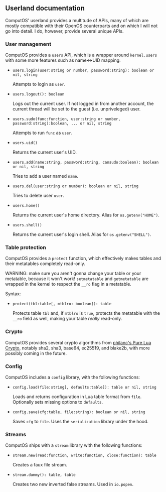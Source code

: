 ## Userland documentation

ComputOS' userland provides a multitude of APIs, many of which are mostly compatible with their OpenOS counterparts and on which I will not go into detail. I do, however, provide several unique APIs.

### User management

ComputOS provides a `users` API, which is a wrapper around `kernel.users` with some more features such as name\<-\>UID mapping.

- `users.login(user:string or number, password:string): boolean or nil, string`

  Attempts to login as `user`.

- `users.logout(): boolean`

  Logs out the current user. If not logged in from another account, the current thread will be set to the guest (i.e. unpriveleged) user.

- `users.sudo(func:function, user:string or number, password:string):boolean, ... or nil, string`

  Attempts to run `func` as `user`.

- `users.uid()`

  Returns the current user's UID.

- `users.add(name:string, password:string, cansudo:boolean): boolean or nil, string`

  Tries to add a user named `name`.

- `users.del(user:string or number): boolean or nil, string`

  Tries to delete user `user`.

- `users.home()`

  Returns the current user's home directory. Alias for `os.getenv("HOME")`.

- `users.shell()`

  Returns the current user's login shell. Alias for `os.getenv("SHELL")`.

### Table protection

ComputOS provides a `protect` function, which effectively makes tables and their metatables completely read-only.

WARNING: make sure you aren't gonna change your table or your metatable, because it won't work! `setmetatable` and `getmetatable` are wrapped in the kernel to respect the `__ro` flag in a metatable.

Syntax:

- `protect(tbl:table[, mtblro: boolean]): table`

  Protects table `tbl` and, if `mtblro` is `true`, protects the metatable with the `__ro` field as well, making your table *really* read-only.

### Crypto

ComputOS provides several crypto algorithms from [philanc's Pure Lua Crypto](https://github.com/philanc/plc), notably sha2, sha3, base64, ec25519, and blake2b, with more possibly coming in the future.

### Config

ComputOS includes a `config` library, with the following functions:

- `config.load(file:string[, defaults:table]): table or nil, string`

  Loads and returns configuration in Lua table format from `file`. Optionally sets missing options to `defaults`.

- `config.save(cfg:table, file:string): boolean or nil, string`

  Saves `cfg` to `file`. Uses the `serialization` library under the hood.


### Streams

ComputOS ships with a `stream` library with the following functions:

- `stream.new(read:function, write:function, close:function): table`

  Creates a faux file stream.

- `stream.dummy(): table, table`

  Creates two new inverted false streams. Used in `io.popen`.
